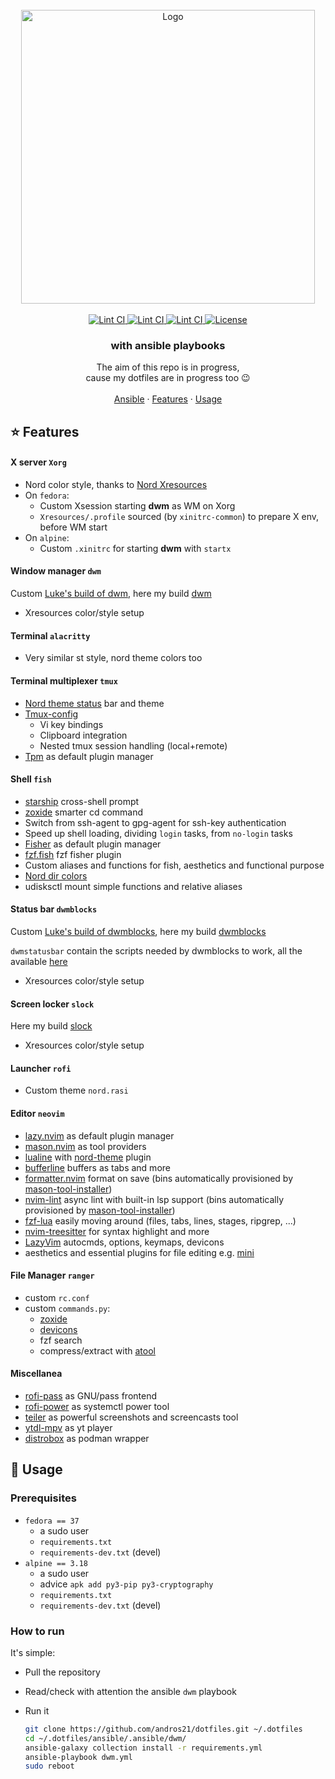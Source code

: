 <!-- PROJECT LOGO -->
<br>
<div align="center">
  <a href="https://github.com/andros21/dotfiles">
    <picture>
      <source media="(prefers-color-scheme: dark)" srcset="https://user-images.githubusercontent.com/58751603/169137703-717ae1ef-3b2e-482b-a70b-377e38f9ee35.png">
      <img src="https://user-images.githubusercontent.com/58751603/126770241-9aa8d18c-bd06-433c-b542-1ab9f66a3495.png" alt="Logo" width="470">
    </picture>
  </a>
  <br>
  <br>
  <a href="https://github.com/andros21/dotfiles/blob/master/.github/workflows/lint.yml">
    <img src="https://img.shields.io/github/actions/workflow/status/andros21/dotfiles/lint.yml?branch=master&label=Lint%20CI&logo=github&style=flat-square" alt="Lint CI">
  </a>
   <a href="https://dwm.suckless.org/">
    <img src="https://img.shields.io/badge/dwm-powered-important?logo=fedora&style=flat-square" alt="Lint CI">
  </a>
   <a href="https://dwm.suckless.org/">
    <img src="https://img.shields.io/badge/dwm-powered-important?logo=alpinelinux&style=flat-square" alt="Lint CI">
  </a>
  <a href="https://github.com/andros21/dotfiles/blob/master/LICENSE">
    <img src="https://img.shields.io/github/license/andros21/dotfiles?color=blue&label=License&style=flat-square" alt="License">
  </a>

  <h3 align="center">with ansible playbooks</h3>
  <div align="center">
    The aim of this repo is in progress,<br>cause my dotfiles are in progress too &#128521
    <br>
    <br>
    <a href="ansible/.ansible/dwm/">Ansible</a>
    ·
    <a href="#star-features">Features</a>
    ·
    <a href="#rocket-usage">Usage</a>
  </div>
</div>

## :star: Features

#### X server `Xorg`

- Nord color style, thanks to [Nord Xresources](https://github.com/arcticicestudio/nord-xresources)
- On `fedora`:
  - Custom Xsession starting **dwm** as WM on Xorg
  - `Xresources/.profile` sourced (by `xinitrc-common`) to prepare X env, before WM start
- On `alpine`:
  - Custom `.xinitrc` for starting **dwm** with `startx`

#### Window manager `dwm`

Custom [Luke's build of dwm](https://github.com/LukeSmithxyz/dwm), here my build [dwm](https://github.com/andros21/dwm)

- Xresources color/style setup

#### Terminal `alacritty`

- Very similar st style, nord theme colors too

#### Terminal multiplexer `tmux`

- [Nord theme status](https://github.com/arcticicestudio/nord-tmux) bar and theme
- [Tmux-config](https://github.com/samoshkin/tmux-config)
  - Vi key bindings
  - Clipboard integration
  - Nested tmux session handling (local+remote)
- [Tpm](https://github.com/tmux-plugins/tpm) as default plugin manager

#### Shell `fish`

- [starship](https://starship.rs/) cross-shell prompt
- [zoxide](https://github.com/ajeetdsouza/zoxide) smarter cd command
- Switch from ssh-agent to gpg-agent for ssh-key authentication
- Speed up shell loading, dividing `login` tasks, from `no-login` tasks
- [Fisher](https://github.com/jorgebucaran/fisher) as default plugin manager
- [fzf.fish](https://github.com/PatrickF1/fzf.fish) fzf fisher plugin
- Custom aliases and functions for fish, aesthetics and functional purpose
- [Nord dir colors](https://github.com/arcticicestudio/nord-dircolors)
- udisksctl mount simple functions and relative aliases

#### Status bar `dwmblocks`

Custom [Luke's build of dwmblocks](https://github.com/LukeSmithxyz/dwmblocks), here my build [dwmblocks](https://github.com/andros21/dwmblocks)

`dwmstatusbar` contain the scripts needed by dwmblocks to work, all the available [here](https://github.com/LukeSmithxyz/voidrice/tree/master/.local/bin/statusbar)

- Xresources color/style setup

#### Screen locker `slock`

Here my build [slock](https://github.com/andros21/slock)

- Xresources color/style setup

#### Launcher `rofi`

- Custom theme `nord.rasi`

#### Editor `neovim`

- [lazy.nvim](https://github.com/folke/lazy.nvim) as default plugin manager
- [mason.nvim](https://github.com/williamboman/mason.nvim) as tool providers
- [lualine](https://github.com/nvim-lualine/lualine.nvim) with [nord-theme](https://github.com/arcticicestudio/nord-vim) plugin
- [bufferline](https://github.com/akinsho/bufferline.nvim) buffers as tabs and more
- [formatter.nvim](https://github.com/mhartington/formatter.nvim) format on save (bins automatically provisioned by [mason-tool-installer](https://github.com/WhoIsSethDaniel/mason-tool-installer.nvim))
- [nvim-lint](https://github.com/mfussenegger/nvim-lint) async lint with built-in lsp support (bins automatically provisioned by [mason-tool-installer](https://github.com/WhoIsSethDaniel/mason-tool-installer.nvim))
- [fzf-lua](https://github.com/ibhagwan/fzf-lua) easily moving around (files, tabs, lines, stages, ripgrep, ...)
- [nvim-treesitter](https://github.com/nvim-treesitter/nvim-treesitter) for syntax highlight and more
- [LazyVim](https://github.com/LazyVim/LazyVim) autocmds, options, keymaps, devicons
- aesthetics and essential plugins for file editing e.g. [mini](https://github.com/echasnovski/mini.nvim)

#### File Manager `ranger`

- custom `rc.conf`
- custom `commands.py`:
  - [zoxide](https://github.com/jchook/ranger-zoxide)
  - [devicons](https://github.com/alexanderjeurissen/ranger_devicons)
  - fzf search
  - compress/extract with [atool](https://www.nongnu.org/atool/)

#### Miscellanea

- [rofi-pass](https://github.com/carnager/rofi-pass) as GNU/pass frontend
- [rofi-power](https://github.com/okraits/rofi-tools) as systemctl power tool
- [teiler](https://github.com/carnager/teiler) as powerful screenshots and screencasts tool
- [ytdl-mpv](https://github.com/andros21/ytdl-mpv) as yt player
- [distrobox](https://github.com/89luca89/distrobox) as podman wrapper

## :rocket: Usage

### Prerequisites

- `fedora == 37`
  - a sudo user
  - `requirements.txt`
  - `requirements-dev.txt` (devel)
- `alpine == 3.18`
  - a sudo user
  - advice `apk add py3-pip py3-cryptography`
  - `requirements.txt`
  - `requirements-dev.txt` (devel)

### How to run

It's simple:

- Pull the repository
- Read/check with attention the ansible `dwm` playbook
- Run it

  ```bash
  git clone https://github.com/andros21/dotfiles.git ~/.dotfiles
  cd ~/.dotfiles/ansible/.ansible/dwm/
  ansible-galaxy collection install -r requirements.yml
  ansible-playbook dwm.yml
  sudo reboot
  ```

